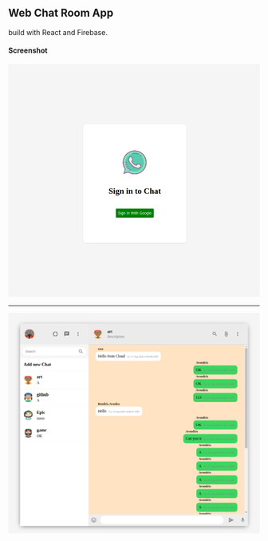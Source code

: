 ## Web Chat Room App

build with React and Firebase.

#### Screenshot

![Login](./public/screenshots/login.png)

---

![Chat](./public/screenshots/chat.png)
